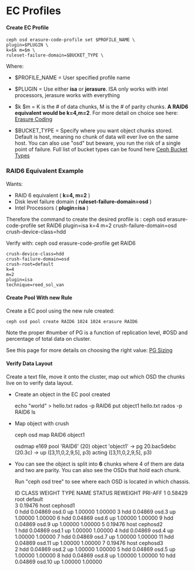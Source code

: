 # EC Profiles

#### Create EC Profile

    ceph osd erasure-code-profile set $PROFILE_NAME \
    plugin=$PLUGIN \
    k=$k m=$m \
    ruleset-failure-domain=$BUCKET_TYPE \

Where:


*  $PROFILE_NAME = User specified profile name

*  $PLUGIN = Use either **isa** or **jerasure**. ISA only works with intel processors, jerasure works with everything

*  $k $m = K is the # of data chunks, M is the # of parity chunks. **A RAID6 equivalent would be k=4,m=2**. For more detail on choice see here: [Erasure Coding](45_drives_r_d_-_erasure_coding)

*  $BUCKET_TYPE = Specify where you want object chunks stored. Default is host, meaning no chunk of data will ever live on the same host. You can also use "osd" but beware, you run the risk of a single point of failure. Full list of bucket types can be found here [Ceph Bucket Types](http://docs.ceph.com/docs/mimic/rados/operations/crush-map/#crush-structure)

### RAID6 Equivalent Example

Wants:

   * RAID 6 equivalent ( **k=4, m=2** )
   * Disk level failure domain ( **ruleset-failure-domain=osd** )
   * Intel Processors ( **plugin=isa** ) 

Therefore the command to create the desired profile is :
    ceph osd erasure-code-profile set RAID6 plugin=isa k=4 m=2 crush-failure-domain=osd crush-device-class=hdd

Verify with:
    ceph osd erasure-code-profile get RAID6

    crush-device-class=hdd
    crush-failure-domain=osd
    crush-root=default
    k=4
    m=2
    plugin=isa
    technique=reed_sol_van

#### Create Pool With new Rule

Create a EC pool using the new rule created:

    ceph osd pool create RAID6 1024 1024 erasure RAID6

Note the proper #number of PG is a function of replication level, #OSD and percentage of total data on cluster.

See this page for more details on choosing the right value: [PG Sizing](45_drives_r_d_-_placement_groups)

#### Verify Data Layout

Create a text file, move it onto the cluster, map out which OSD the chunks live on to verify data layout.


*  Create an object in the EC pool created

    echo "world" > hello.txt
    rados -p RAID6 put object1 hello.txt
    rados -p RAID6 ls


*  Map object with crush

    ceph osd map RAID6 object1
    
    osdmap e169 pool 'RAID6' (20) object 'object1' -> pg 20.bac5debc (20.3c) -> up ([3,11,0,2,9,5], p3) acting ([3,11,0,2,9,5], p3)


*  You can see the object is split into **6** chunks where 4 of them are data and two are parity. You can also see the OSDs that hold each chunk.
    
    Run "ceph osd tree" to see where each OSD is located in which chassis. 

    ID CLASS WEIGHT  TYPE NAME         STATUS REWEIGHT PRI-AFF 
    1       0.58429 root default                              
    3       0.19476     host cephosd1                           
    0   hdd 0.04869         osd.0         up  1.00000 1.00000 
    3   hdd 0.04869         osd.3         up  1.00000 1.00000 
    6   hdd 0.04869         osd.6         up  1.00000 1.00000 
    9   hdd 0.04869         osd.9         up  1.00000 1.00000 
    5       0.19476     host cephosd2                         
    1   hdd 0.04869         osd.1         up  1.00000 1.00000 
    4   hdd 0.04869         osd.4         up  1.00000 1.00000 
    7   hdd 0.04869         osd.7         up  1.00000 1.00000 
    11   hdd 0.04869         osd.11        up  1.00000 1.00000 
    7       0.19476     host cephosd3                         
    2   hdd 0.04869         osd.2         up  1.00000 1.00000 
    5   hdd 0.04869         osd.5         up  1.00000 1.00000 
    8   hdd 0.04869         osd.8         up  1.00000 1.00000 
    10   hdd 0.04869         osd.10        up  1.00000 1.00000 





    


